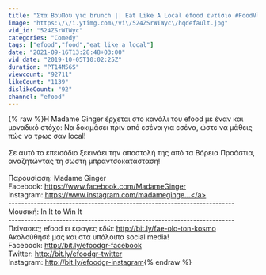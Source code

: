 ```yaml
---
title: "Στα ΒουΠου για brunch || Eat Like A Local efood εντίσιο #FoodVlog [S06E07]"
image: "https:\/\/i.ytimg.com\/vi\/524ZSrWIWyc\/hqdefault.jpg"
vid_id: "524ZSrWIWyc"
categories: "Comedy"
tags: ["efood","food","eat like a local"]
date: "2021-09-16T13:28:48+03:00"
vid_date: "2019-10-05T10:02:25Z"
duration: "PT14M56S"
viewcount: "92711"
likeCount: "1139"
dislikeCount: "92"
channel: "efood"
---
```

{% raw %}Η Madame Ginger έρχεται στο κανάλι του efood με έναν και μοναδικό στόχο: Να δοκιμάσει πριν από εσένα για εσένα, ώστε να μάθεις πώς να τρως σαν local!<br /><br />Σε αυτό το επεισόδιο ξεκινάει την αποστολή της από τα Βόρεια Προάστια, αναζητώντας τη σωστή μπραντσοκατάσταση!<br /><br />Παρουσίαση: Madame Ginger<br />Facebook: <a rel="nofollow" target="blank" href="https://www.facebook.com/MadameGinger">https://www.facebook.com/MadameGinger</a><br />Instagram: <a rel="nofollow" target="blank" href="https://www.instagram.com/madameginge...">https://www.instagram.com/madameginge...</a><br />-----------------------------------------------------------------------<br />Μουσική: In It to Win It<br />-----------------------------------------------------------------------<br />Πείνασες; efood κι έφαγες εδώ: <a rel="nofollow" target="blank" href="http://bit.ly/fae-olo-ton-kosmo">http://bit.ly/fae-olo-ton-kosmo</a><br />Ακολούθησέ μας και στα υπόλοιπα social media!<br />Facebook: <a rel="nofollow" target="blank" href="http://bit.ly/efoodgr-facebook">http://bit.ly/efoodgr-facebook</a><br />Twitter: <a rel="nofollow" target="blank" href="http://bit.ly/efoodgr-twitter">http://bit.ly/efoodgr-twitter</a><br />Instagram: <a rel="nofollow" target="blank" href="http://bit.ly/efoodgr-instagram">http://bit.ly/efoodgr-instagram</a>{% endraw %}
